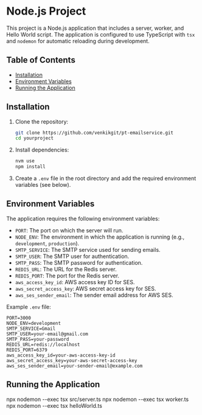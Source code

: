 # Node.js Project

This project is a Node.js application that includes a server, worker, and Hello World script. The application is configured to use TypeScript with `tsx` and `nodemon` for automatic reloading during development.

## Table of Contents

-   [Installation](#installation)
-   [Environment Variables](#environment-variables)
-   [Running the Application](#running-the-application)

## Installation

1. Clone the repository:

    ```bash
    git clone https://github.com/venkikgit/pt-emailservice.git
    cd yourproject
    ```

2. Install dependencies:

    ```bash
    nvm use
    npm install
    ```

3. Create a `.env` file in the root directory and add the required environment variables (see below).

## Environment Variables

The application requires the following environment variables:

-   `PORT`: The port on which the server will run.
-   `NODE_ENV`: The environment in which the application is running (e.g., `development`, `production`).
-   `SMTP_SERVICE`: The SMTP service used for sending emails.
-   `SMTP_USER`: The SMTP user for authentication.
-   `SMTP_PASS`: The SMTP password for authentication.
-   `REDIS_URL`: The URL for the Redis server.
-   `REDIS_PORT`: The port for the Redis server.
-   `aws_access_key_id`: AWS access key ID for SES.
-   `aws_secret_access_key`: AWS secret access key for SES.
-   `aws_ses_sender_email`: The sender email address for AWS SES.

Example `.env` file:

```env
PORT=3000
NODE_ENV=development
SMTP_SERVICE=Gmail
SMTP_USER=your-email@gmail.com
SMTP_PASS=your-password
REDIS_URL=redis://localhost
REDIS_PORT=6379
aws_access_key_id=your-aws-access-key-id
aws_secret_access_key=your-aws-secret-access-key
aws_ses_sender_email=your-sender-email@example.com

```

## Running the Application

npx nodemon --exec tsx src/server.ts
npx nodemon --exec tsx worker.ts
npx nodemon --exec tsx helloWorld.ts
